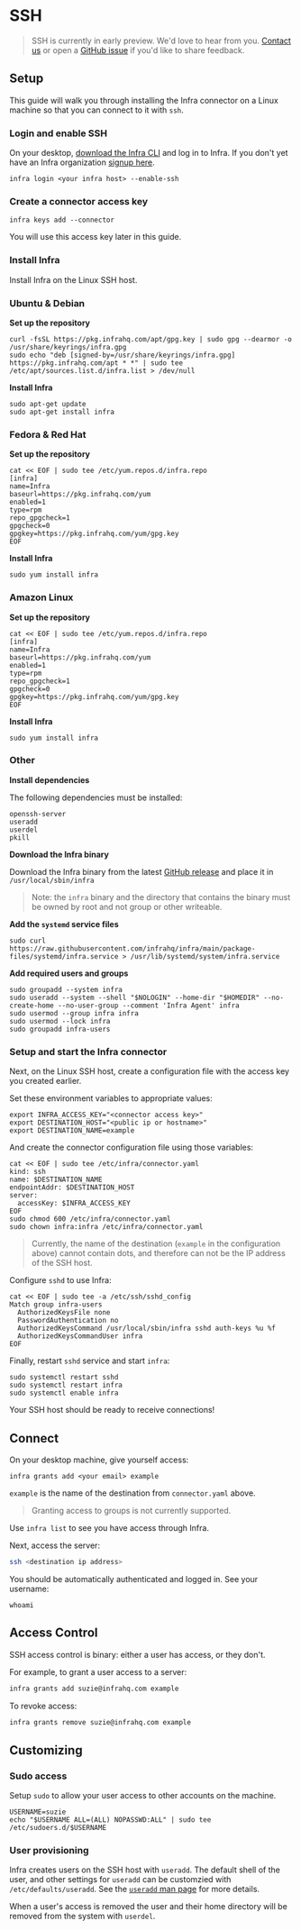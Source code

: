 # SSH

> SSH is currently in early preview. We'd love to hear from you. [Contact us](mailto:contact@infrahq.com) or open a [GitHub issue](https://github.com/infrahq/infra/issues/new?labels=area/destinations/ssh) if you'd like to share feedback.

## Setup

This guide will walk you through installing the Infra connector on a Linux machine so that
you can connect to it with `ssh`.

### Login and enable SSH

On your desktop, [download the Infra CLI](../download.md) and log in to Infra. If you
don't yet have an Infra organization [signup here](https://signup.infrahq.com/).

```
infra login <your infra host> --enable-ssh
```

### Create a connector access key

```
infra keys add --connector
```

You will use this access key later in this guide.


### Install Infra

Install Infra on the Linux SSH host.

### Ubuntu & Debian

**Set up the repository**

```
curl -fsSL https://pkg.infrahq.com/apt/gpg.key | sudo gpg --dearmor -o /usr/share/keyrings/infra.gpg
sudo echo "deb [signed-by=/usr/share/keyrings/infra.gpg] https://pkg.infrahq.com/apt * *" | sudo tee /etc/apt/sources.list.d/infra.list > /dev/null
```

**Install Infra**

```
sudo apt-get update
sudo apt-get install infra
```

### Fedora & Red Hat

**Set up the repository**

```
cat << EOF | sudo tee /etc/yum.repos.d/infra.repo
[infra]
name=Infra
baseurl=https://pkg.infrahq.com/yum
enabled=1
type=rpm
repo_gpgcheck=1
gpgcheck=0
gpgkey=https://pkg.infrahq.com/yum/gpg.key
EOF
```

**Install Infra**

```
sudo yum install infra
```

### Amazon Linux

**Set up the repository**

```
cat << EOF | sudo tee /etc/yum.repos.d/infra.repo
[infra]
name=Infra
baseurl=https://pkg.infrahq.com/yum
enabled=1
type=rpm
repo_gpgcheck=1
gpgcheck=0
gpgkey=https://pkg.infrahq.com/yum/gpg.key
EOF
```

**Install Infra**

```
sudo yum install infra
```

### Other

**Install dependencies**

The following dependencies must be installed:

```
openssh-server
useradd
userdel
pkill
```

**Download the Infra binary**

Download the Infra binary from the latest [GitHub release](https://github.com/infrahq/infra/releases/latest) and place it in `/usr/local/sbin/infra`

> Note: the `infra` binary and the directory that contains the binary must be owned by root and not group or other writeable.

**Add the `systemd` service files**

```
sudo curl https://raw.githubusercontent.com/infrahq/infra/main/package-files/systemd/infra.service > /usr/lib/systemd/system/infra.service
```

**Add required users and groups**

```
sudo groupadd --system infra
sudo useradd --system --shell "$NOLOGIN" --home-dir "$HOMEDIR" --no-create-home --no-user-group --comment 'Infra Agent' infra
sudo usermod --group infra infra
sudo usermod --lock infra
sudo groupadd infra-users
```
  
### Setup and start the Infra connector

Next, on the Linux SSH host, create a configuration file with the access key
you created earlier.

Set these environment variables to appropriate values:

```
export INFRA_ACCESS_KEY="<connector access key>"
export DESTINATION_HOST="<public ip or hostname>"
export DESTINATION_NAME=example
```

And create the connector configuration file using those variables:

```
cat << EOF | sudo tee /etc/infra/connector.yaml
kind: ssh
name: $DESTINATION_NAME
endpointAddr: $DESTINATION_HOST
server:
  accessKey: $INFRA_ACCESS_KEY
EOF
sudo chmod 600 /etc/infra/connector.yaml
sudo chown infra:infra /etc/infra/connector.yaml
```

> Currently, the name of the destination (`example` in the configuration above) cannot contain dots, and therefore can not be the IP address of the SSH host.

Configure `sshd` to use Infra:

```
cat << EOF | sudo tee -a /etc/ssh/sshd_config
Match group infra-users
  AuthorizedKeysFile none
  PasswordAuthentication no
  AuthorizedKeysCommand /usr/local/sbin/infra sshd auth-keys %u %f
  AuthorizedKeysCommandUser infra
EOF
```

Finally, restart `sshd` service and start `infra`:

```
sudo systemctl restart sshd
sudo systemctl restart infra
sudo systemctl enable infra
```

Your SSH host should be ready to receive connections!

## Connect

On your desktop machine, give yourself access:

```
infra grants add <your email> example
```

`example` is the name of the destination from `connector.yaml` above.

> Granting access to groups is not currently supported.

Use `infra list` to see you have access through Infra.

Next, access the server:

```bash
ssh <destination ip address>
```

You should be automatically authenticated and logged in. See your username:

```
whoami
```

## Access Control

SSH access control is binary: either a user has access, or they don't.

For example, to grant a user access to a server:

```bash
infra grants add suzie@infrahq.com example
```

To revoke access:

```bash
infra grants remove suzie@infrahq.com example
```

## Customizing

### Sudo access

Setup `sudo` to allow your user access to other accounts on the machine.

```
USERNAME=suzie
echo "$USERNAME ALL=(ALL) NOPASSWD:ALL" | sudo tee /etc/sudoers.d/$USERNAME
```

### User provisioning

Infra creates users on the SSH host with `useradd`. The default shell of the user, and
other settings for `useradd` can be customzied with `/etc/defaults/useradd`. See the
[`useradd` man page](https://manpages.ubuntu.com/manpages/xenial/en/man8/useradd.8.html) for more details.

When a user's access is removed the user and their home directory will be removed from the system
with `userdel`.
